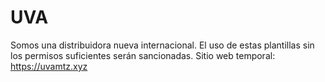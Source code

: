 # UVA
Somos una distribuidora nueva internacional.
El uso de estas plantillas sin los permisos suficientes serán sancionadas.
Sitio web temporal: https://uvamtz.xyz
